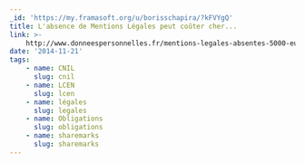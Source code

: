 ```yaml
---
_id: 'https://my.framasoft.org/u/borisschapira/?kFVYgQ'
title: L'absence de Mentions Légales peut coûter cher...
link: >-
    http://www.donneespersonnelles.fr/mentions-legales-absentes-5000-euros-la-ligne
date: '2014-11-21'
tags:
    - name: CNIL
      slug: cnil
    - name: LCEN
      slug: lcen
    - name: légales
      slug: legales
    - name: Obligations
      slug: obligations
    - name: sharemarks
      slug: sharemarks
---
```


<div class="markdown"><p></p></div>

